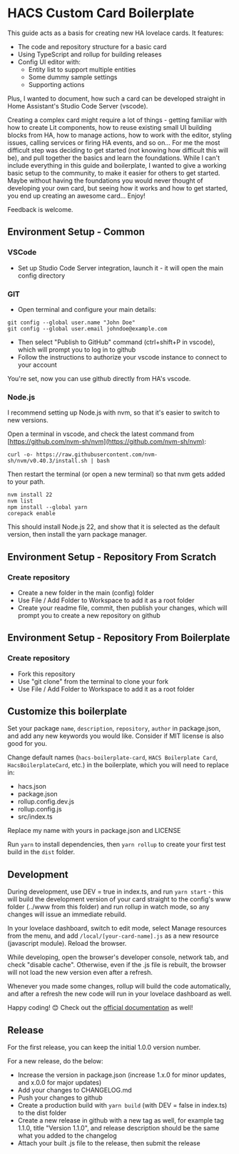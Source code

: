 # HACS Custom Card Boilerplate

This guide acts as a basis for creating new HA lovelace cards. It features:

- The code and repository structure for a basic card
- Using TypeScript and rollup for building releases
- Config UI editor with:
  - Entity list to support multiple entities
  - Some dummy sample settings
  - Supporting actions

Plus, I wanted to document, how such a card can be developed straight in Home Assistant's Studio Code Server (vscode).

Creating a complex card might require a lot of things - getting familiar with how to create Lit components, how to reuse existing small UI building blocks from HA, how to manage actions, how to work with the editor, styling issues, calling services or firing HA events, and so on... For me the most difficult step was deciding to get started (not knowing how difficult this will be), and pull together the basics and learn the foundations. While I can't include everything in this guide and boilerplate, I wanted to give a working basic setup to the community, to make it easier for others to get started. Maybe without having the foundations you would never thought of developing your own card, but seeing how it works and how to get started, you end up creating an awesome card... Enjoy!

Feedback is welcome.

## Environment Setup - Common

### VSCode

- Set up Studio Code Server integration, launch it - it will open the main config directory

### GIT

- Open terminal and configure your main details:

```
git config --global user.name "John Doe"
git config --global user.email johndoe@example.com
```

- Then select "Publish to GitHub" command (ctrl+shift+P in vscode), which will prompt you to log in to github
- Follow the instructions to authorize your vscode instance to connect to your account

You're set, now you can use github directly from HA's vscode.

### Node.js

I recommend setting up Node.js with nvm, so that it's easier to switch to new versions.

Open a terminal in vscode, and check the latest command from [https://github.com/nvm-sh/nvm](https://github.com/nvm-sh/nvm):

```
curl -o- https://raw.githubusercontent.com/nvm-sh/nvm/v0.40.3/install.sh | bash
```

Then restart the terminal (or open a new terminal) so that nvm gets added to your path.

```
nvm install 22
nvm list
npm install --global yarn
corepack enable
```

This should install Node.js 22, and show that it is selected as the default version, then install the yarn package manager.

## Environment Setup - Repository From Scratch

### Create repository

- Create a new folder in the main (config) folder
- Use File / Add Folder to Workspace to add it as a root folder
- Create your readme file, commit, then publish your changes, which will prompt you to create a new repository on github

## Environment Setup - Repository From Boilerplate

### Create repository

- Fork this repository 
- Use "git clone" from the terminal to clone your fork
- Use File / Add Folder to Workspace to add it as a root folder

## Customize this boilerplate

Set your package `name`, `description`, `repository`, `author` in package.json, and add any new keywords you would like. Consider if MIT license is also good for you.

Change default names (`hacs-boilerplate-card`, `HACS Boilerplate Card`, `HacsBoilerplateCard`, etc.) in the boilerplate, which you will need to replace in:

- hacs.json
- package.json
- rollup.config.dev.js
- rollup.config.js
- src/index.ts

Replace my name with yours in package.json and LICENSE

Run `yarn` to install dependencies, then `yarn rollup` to create your first test build in the `dist` folder.

## Development

During development, use DEV = true in index.ts, and run `yarn start` - this will build the development version of your card straight to the config's www folder (../www from this folder) and run rollup in watch mode, so any changes will issue an immediate rebuild.

In your lovelace dashboard, switch to edit mode, select Manage resources from the menu, and add `/local/[your-card-name].js` as a new resource (javascript module). Reload the browser.

While developing, open the browser's developer console, network tab, and check "disable cache". Otherwise, even if the .js file is rebuilt, the browser will not load the new version even after a refresh.

Whenever you made some changes, rollup will build the code automatically, and after a refresh the new code will run in your lovelace dashboard as well.

Happy coding! 😊 Check out the [official documentation](https://developers.home-assistant.io/docs/frontend/custom-ui/custom-card/) as well!

## Release

For the first release, you can keep the initial 1.0.0 version number.

For a new release, do the below:

- Increase the version in package.json (increase 1.x.0 for minor updates, and x.0.0 for major updates)
- Add your changes to CHANGELOG.md
- Push your changes to github
- Create a production build with `yarn build` (with DEV = false in index.ts) to the dist folder
- Create a new release in github with a new tag as well, for example tag 1.1.0, title "Version 1.1.0", and release description should be the same what you added to the changelog
- Attach your built .js file to the release, then submit the release
